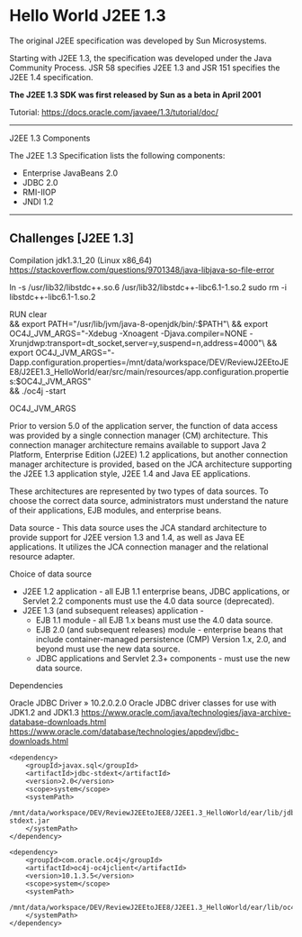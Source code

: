 # **Hello World J2EE 1.3**

The original J2EE specification was developed by Sun Microsystems.

Starting with J2EE 1.3, the specification was developed under the Java Community Process.
JSR 58 specifies J2EE 1.3 and JSR 151 specifies the J2EE 1.4 specification.

**The J2EE 1.3 SDK was first released by Sun as a beta in April 2001**

Tutorial: https://docs.oracle.com/javaee/1.3/tutorial/doc/

---

J2EE 1.3 Components

The J2EE 1.3 Specification lists the following components:

- Enterprise JavaBeans 2.0
- JDBC 2.0
- RMI-IIOP
- JNDI 1.2

---

## Challenges [J2EE 1.3]


Compilation jdk1.3.1_20 (Linux x86_64)
https://stackoverflow.com/questions/9701348/java-libjava-so-file-error

ln -s /usr/lib32/libstdc++.so.6 /usr/lib32/libstdc++-libc6.1-1.so.2
sudo rm -i libstdc++-libc6.1-1.so.2

RUN clear\
&& export PATH="/usr/lib/jvm/java-8-openjdk/bin/:$PATH"\
&& export OC4J_JVM_ARGS="-Xdebug -Xnoagent -Djava.compiler=NONE -Xrunjdwp:transport=dt_socket,server=y,suspend=n,address=4000"\
&& export OC4J_JVM_ARGS="-Dapp.configuration.properties=/mnt/data/workspace/DEV/ReviewJ2EEtoJEE8/J2EE1.3_HelloWorld/ear/src/main/resources/app.configuration.properties:$OC4J_JVM_ARGS"\
&& ./oc4j -start

OC4J_JVM_ARGS

Prior to version 5.0 of the application server, the function of data access was provided by a single connection
manager (CM) architecture. This connection manager architecture remains available to support Java 2 Platform, Enterprise
Edition (J2EE) 1.2 applications, but another connection manager architecture is provided, based on the JCA architecture
supporting the J2EE 1.3 application style, J2EE 1.4 and Java EE applications.

These architectures are represented by two types of data sources. To choose the correct data source, administrators must
understand the nature of their applications, EJB modules, and enterprise beans.

Data source - This data source uses the JCA standard architecture to provide support for J2EE version 1.3 and 1.4, as
well as Java EE applications. It utilizes the JCA connection manager and the relational resource adapter.

Choice of data source

- J2EE 1.2 application - all EJB 1.1 enterprise beans, JDBC applications, or Servlet 2.2 components must use the 4.0
  data
  source (deprecated).
- J2EE 1.3 (and subsequent releases) application -
    - EJB 1.1 module - all EJB 1.x beans must use the 4.0 data source.
    - EJB 2.0 (and subsequent releases) module - enterprise beans that include container-managed persistence (CMP)
      Version
      1.x, 2.0, and beyond must use the new data source.
    - JDBC applications and Servlet 2.3+ components - must use the new data source.

Dependencies

Oracle JDBC Driver » 10.2.0.2.0
Oracle JDBC driver classes for use with JDK1.2 and JDK1.3
https://www.oracle.com/java/technologies/java-archive-database-downloads.html
https://www.oracle.com/database/technologies/appdev/jdbc-downloads.html
```
<dependency>
    <groupId>javax.sql</groupId>
    <artifactId>jdbc-stdext</artifactId>
    <version>2.0</version>
    <scope>system</scope>
    <systemPath>
        /mnt/data/workspace/DEV/ReviewJ2EEtoJEE8/J2EE1.3_HelloWorld/ear/lib/jdbc2_0-stdext.jar
    </systemPath>
</dependency>
```

```
<dependency>
    <groupId>com.oracle.oc4j</groupId>
    <artifactId>oc4j-oc4jclient</artifactId>
    <version>10.1.3.5</version>
    <scope>system</scope>
    <systemPath>
        /mnt/data/workspace/DEV/ReviewJ2EEtoJEE8/J2EE1.3_HelloWorld/ear/lib/oc4jclient.jar
    </systemPath>
</dependency>
```
